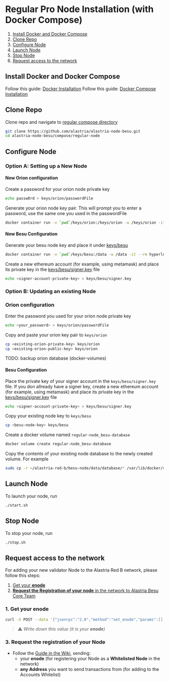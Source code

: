 # Regular Pro Node Installation (with Docker Compose)

1. [Install Docker and Docker Compose](#install-docker-and-docker-compose)
2. [Clone Repo](#clone-repo)
3. [Configure Node](#configure-node)
4. [Launch Node](#launch-node)
5. [Stop Node](#stop-node)
6. [Request access to the network](#access)

## Install Docker and Docker Compose

Follow this guide: [Docker Installation](https://docs.docker.com/get-docker/)
Follow this guide: [Docker Compose Installation](https://docs.docker.com/compose/install/)

## Clone Repo

Clone repo and navigate to [regular compose directory](../compose/regular-node)

```sh
git clone https://github.com/alastria/alastria-node-besu.git
cd alastria-node-besu/compose/regular-node
```

## Configure Node

### Option A: Setting up a New Node

#### New Orion configuration

Create a password for your orion node private key

```sh
echo passw0rd > keys/orion/passwordFile
```

Generate your orion node key pair. This will prompt you to enter a password, use the same one you used in the passwordFile

```sh
docker container run -v `pwd`/keys/orion:/keys/orion -w /keys/orion -it --rm pegasyseng/orion:1.5.1-SNAPSHOT -g nodekey
```

#### New Besu Configuration

Generate your besu node key and place it under [keys/besu](../compose/regular-node/keys/besu)

```sh
docker container run -v `pwd`/keys/besu:/data -w /data -it --rm hyperledger/besu:1.4 --data-path=/data public-key export --to=/data/key.pub
```

Create a new ethereum account (for example, using metamask) and place its private key in the [keys/besu/signer.key](../compose/regular-node/keys/besu/signer.key) file

```sh
echo <signer-account-private-key> > keys/besu/signer.key
```

### Option B: Updating an existing Node

### Orion configuration

Enter the password you used for your orion node private key

```sh
echo <your_password> > keys/orion/passwordFile
```

Copy and paste your orion key pair to `keys/orion`

```sh
cp <existing-orion-private-key> keys/orion
cp <existing-orion-public-key> keys/orion
```

TODO: backup orion database (docker-volumes)

#### Besu Configuration

Place the private key of your signer account in the `keys/besu/signer.key` file. If you don allready have a signer key, create a new ethereum account (for example, using metamask) and place its private key in the [keys/besu/signer.key](../compose/regular-node/keys/besu/signer.key) file

```sh
echo <signer-account-private-key> > keys/besu/signer.key
```

Copy your existing node key to `keys/besu`

```sh
cp <besu-node-key> keys/besu
```

Create a docker volume named `regular-node_besu-database`

```sh
docker volume create regular-node_besu-database
```

Copy the contents of your existing node database to the newly created volume. For example

```sh
sudo cp -r ~/alastria-red-b/besu-node/data/database/* /var/lib/docker/volumes/regular-node_besu-database/_data
```

## Launch Node

To launch your node, run

```sh
./start.sh
```

## Stop Node

To stop your node, run

```sh
./stop.sh
```

## <a name="access"></a>Request access to the network

For adding your new validator Node to the Alastria Red B network, please follow this steps:

1. [Get your **enode**](#enode)
2. [**Request the Registration of your node** in the network to Alastria Besu Core Team](#request_registration)

### <a name="enode"></a>1. Get your enode

```sh
curl -X POST --data '{"jsonrpc":"2.0","method":"net_enode","params":[],"id":1}' http://127.0.0.1:8545
```

> :warning: _Write down this value (it is your **enode**)_

### <a name="request_registration"></a>3. Request the registration of your Node

- Follow the [Guide in the Wiki](https://github.com/alastria/alastria-node-besu/wiki#0-permissioning), sending:
  - your **enode** (for registering your Node as a **Whitelisted Node** in the network)
  - **any Address** you want to send transactions from (for adding to the Accounts Whitelist)
